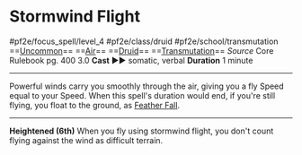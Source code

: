 # Stormwind Flight
#pf2e/focus_spell/level_4 #pf2e/class/druid #pf2e/school/transmutation 
==[Uncommon](Uncommon.md)== ==[Air](Air.md)== ==[Druid](Druid.md)== ==[Transmutation](Transmutation.md)==
*Source* Core Rulebook pg. 400 3.0
**Cast** ►► somatic, verbal
**Duration** 1 minute

---
Powerful winds carry you smoothly through the air, giving you a fly Speed equal to your Speed. When this spell's duration would end, if you're still flying, you float to the ground, as [Feather Fall](Feather%20Fall.md).

<hr>

**Heightened (6th)** When you fly using stormwind flight, you don't count flying against the wind as difficult terrain.